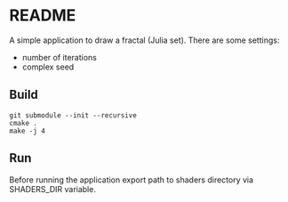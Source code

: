 # README

A simple application to draw a fractal (Julia set).
There are some settings:
* number of iterations
* complex seed

## Build
```
git submodule --init --recursive
cmake .
make -j 4
```
## Run
Before running the application export path to shaders directory via SHADERS_DIR variable.